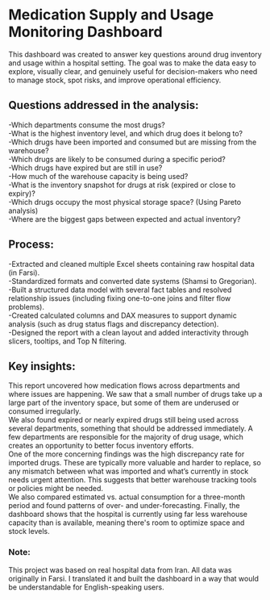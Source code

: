 # Medication Supply and Usage Monitoring Dashboard

This dashboard was created to answer key questions around drug inventory and usage within a hospital setting. The goal was to make the data easy to explore, visually clear, and genuinely useful for decision-makers who need to manage stock, spot risks, and improve operational efficiency.

## Questions addressed in the analysis:

-Which departments consume the most drugs?  
-What is the highest inventory level, and which drug does it belong to?  
-Which drugs have been imported and consumed but are missing from the warehouse?  
-Which drugs are likely to be consumed during a specific period?  
-Which drugs have expired but are still in use?  
-How much of the warehouse capacity is being used?  
-What is the inventory snapshot for drugs at risk (expired or close to expiry)?  
-Which drugs occupy the most physical storage space? (Using Pareto analysis)  
-Where are the biggest gaps between expected and actual inventory?  

## Process:

-Extracted and cleaned multiple Excel sheets containing raw hospital data (in Farsi).  
-Standardized formats and converted date systems (Shamsi to Gregorian).  
-Built a structured data model with several fact tables and resolved relationship issues (including fixing one-to-one joins and filter flow problems).  
-Created calculated columns and DAX measures to support dynamic analysis (such as drug status flags and discrepancy detection).  
-Designed the report with a clean layout and added interactivity through slicers, tooltips, and Top N filtering.  


## Key insights:

This report uncovered how medication flows across departments and where issues are happening. We saw that a small number of drugs take up a large part of the inventory space, but some of them are underused or consumed irregularly.  
We also found expired or nearly expired drugs still being used across several departments, something that should be addressed immediately. A few departments are responsible for the majority of drug usage, which creates an opportunity to better focus inventory efforts.  
One of the more concerning findings was the high discrepancy rate for imported drugs. These are typically more valuable and harder to replace, so any mismatch between what was imported and what’s currently in stock needs urgent attention. This suggests that better warehouse tracking tools or policies might be needed.  
We also compared estimated vs. actual consumption for a three-month period and found patterns of over- and under-forecasting. Finally, the dashboard shows that the hospital is currently using far less warehouse capacity than is available, meaning there's room to optimize space and stock levels.  

### Note:
This project was based on real hospital data from Iran. All data was originally in Farsi. I translated it and built the dashboard in a way that would be understandable for English-speaking users.
